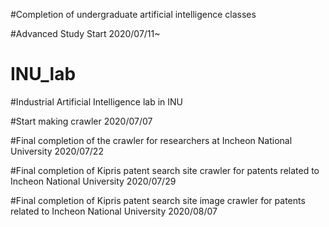 #Completion of undergraduate artificial intelligence classes

#Advanced Study Start 2020/07/11~

# INU_lab

#Industrial Artificial Intelligence lab in INU

#Start making crawler 2020/07/07

#Final completion of the crawler for researchers at Incheon National University 2020/07/22

#Final completion of Kipris patent search site crawler for patents related to Incheon National University 2020/07/29

#Final completion of Kipris patent search site image crawler for patents related to Incheon National University 2020/08/07
